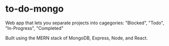 # to-do-mongo
Web app that lets you separate projects into cagegories: "Blocked", "Todo", "In-Progress", "Completed"

Built using the MERN stack of MongoDB, Express, Node, and React. 
